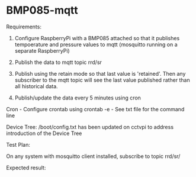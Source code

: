 # BMP085-mqtt

Requirements:  

1. Configure RaspberryPi with a BMP085 attached so that it publishes tempoerature and pressure values to mqtt (mosquitto running on a separate RaspberryPi)

2. Publish the data to mqtt topic rrd/sr
3. Publish using the retain mode so that last value is 'retained'. 
   Then any subscriber to the mqtt topic will see the last value published rather than all historical data.
4. Publish/update the data every 5 minutes using cron

Cron - Configure crontab using crontab -e - See txt file for the command line

Device Tree: /boot/config.txt has been updated on cctvpi to address introduction of the Device Tree

Test Plan:

On any system with mosquitto client installed, subscribe to topic rrd/sr/

Expected result:






